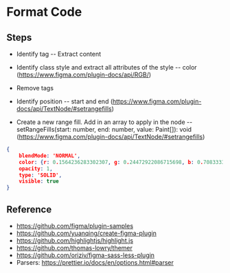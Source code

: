 # Format Code

## Steps

- Identify tag
-- Extract content
- Identify class style and extract all attributes of the style
-- color (https://www.figma.com/plugin-docs/api/RGB/)
- Remove tags
- Identify position
-- start and end (https://www.figma.com/plugin-docs/api/TextNode/#setrangefills)

- Create a new range fill. Add in an array to apply in the node
-- setRangeFills(start: number, end: number, value: Paint[]): void (https://www.figma.com/plugin-docs/api/TextNode/#setrangefills)

```json
{
    blendMode: 'NORMAL',
    color: {r: 0.1564236283302307, g: 0.24472922086715698, b: 0.7083333134651184},
    opacity: 1,
    type: 'SOLID',
    visible: true
}
```

## Reference

- https://github.com/figma/plugin-samples
- https://github.com/yuanqing/create-figma-plugin
- https://github.com/highlightjs/highlight.js
- https://github.com/thomas-lowry/themer
- https://github.com/oriziv/figma-sass-less-plugin
- Parsers: https://prettier.io/docs/en/options.html#parser